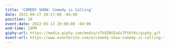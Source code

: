```yaml
---
title: 'COMEDY SHOW: Comedy is Calling'
date: 2021-09-27 20:17:00 -04:00
position: 18
event-date: 2022-05-13 20:00:00 -04:00
end-time: 10PM
giphy-url: https://media.giphy.com/media/xTk9ZNSEaGv7FtKY6s/giphy.gif
event-url: https://www.eventbrite.com/e/comedy-show-comedy-is-calling-tickets-329115582567
---
```


